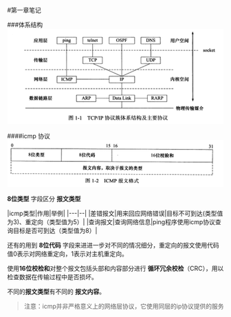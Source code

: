 #第一章笔记

###体系结构
![](./img/1.png)

####icmp 协议
![](./img/icmp.png)

**8位类型** 字段区分 **报文类型**

|icmp类型|作用|举例|
|---|--|
|差错报文|用来回应网络错误|目标不可到达(类型值为3)、重定向（类型值为5）|
|查询报文|查询网络信息|ping程序使用icmp协议查询目标是否可到达（类型值为8）|

还有的用到 **8位代码** 字段来进进一步对不同的情况细分，重定向的报文使用代码值0表示对网络重定向，1表示对主机重定向。

使用**16位校检和**对整个报文包括头部和内容部分进行 **循环冗余校检**（CRC），用以检查数据在传输过程中是否损坏。

不同的**报文类型**有不同的 **报文内容**。 

>注意：icmp并非严格意义上的网络层协议，它使用同层的ip协议提供的服务